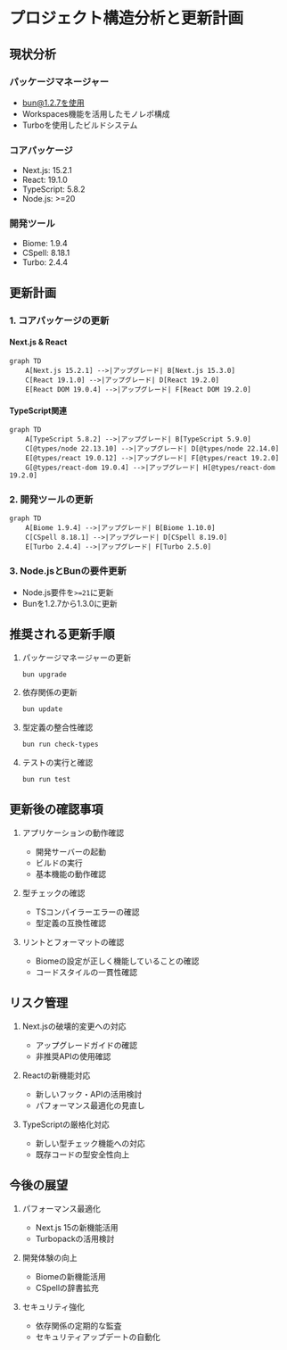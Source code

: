 # プロジェクト構造分析と更新計画

## 現状分析

### パッケージマネージャー
- bun@1.2.7を使用
- Workspaces機能を活用したモノレポ構成
- Turboを使用したビルドシステム

### コアパッケージ
- Next.js: 15.2.1
- React: 19.1.0
- TypeScript: 5.8.2
- Node.js: >=20

### 開発ツール
- Biome: 1.9.4
- CSpell: 8.18.1
- Turbo: 2.4.4

## 更新計画

### 1. コアパッケージの更新

#### Next.js & React
```mermaid
graph TD
    A[Next.js 15.2.1] -->|アップグレード| B[Next.js 15.3.0]
    C[React 19.1.0] -->|アップグレード| D[React 19.2.0]
    E[React DOM 19.0.4] -->|アップグレード| F[React DOM 19.2.0]
```

#### TypeScript関連
```mermaid
graph TD
    A[TypeScript 5.8.2] -->|アップグレード| B[TypeScript 5.9.0]
    C[@types/node 22.13.10] -->|アップグレード| D[@types/node 22.14.0]
    E[@types/react 19.0.12] -->|アップグレード| F[@types/react 19.2.0]
    G[@types/react-dom 19.0.4] -->|アップグレード| H[@types/react-dom 19.2.0]
```

### 2. 開発ツールの更新

```mermaid
graph TD
    A[Biome 1.9.4] -->|アップグレード| B[Biome 1.10.0]
    C[CSpell 8.18.1] -->|アップグレード| D[CSpell 8.19.0]
    E[Turbo 2.4.4] -->|アップグレード| F[Turbo 2.5.0]
```

### 3. Node.jsとBunの要件更新
- Node.js要件を`>=21`に更新
- Bunを1.2.7から1.3.0に更新

## 推奨される更新手順

1. パッケージマネージャーの更新
   ```bash
   bun upgrade
   ```

2. 依存関係の更新
   ```bash
   bun update
   ```

3. 型定義の整合性確認
   ```bash
   bun run check-types
   ```

4. テストの実行と確認
   ```bash
   bun run test
   ```

## 更新後の確認事項

1. アプリケーションの動作確認
   - 開発サーバーの起動
   - ビルドの実行
   - 基本機能の動作確認

2. 型チェックの確認
   - TSコンパイラーエラーの確認
   - 型定義の互換性確認

3. リントとフォーマットの確認
   - Biomeの設定が正しく機能していることの確認
   - コードスタイルの一貫性確認

## リスク管理

1. Next.jsの破壊的変更への対応
   - アップグレードガイドの確認
   - 非推奨APIの使用確認

2. Reactの新機能対応
   - 新しいフック・APIの活用検討
   - パフォーマンス最適化の見直し

3. TypeScriptの厳格化対応
   - 新しい型チェック機能への対応
   - 既存コードの型安全性向上

## 今後の展望

1. パフォーマンス最適化
   - Next.js 15の新機能活用
   - Turbopackの活用検討

2. 開発体験の向上
   - Biomeの新機能活用
   - CSpellの辞書拡充

3. セキュリティ強化
   - 依存関係の定期的な監査
   - セキュリティアップデートの自動化